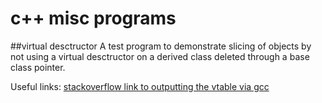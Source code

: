 # c++ misc programs
##virtual desctructor
A test program to demonstrate slicing of objects by not using a virtual desctructor on a derived class deleted through a base class pointer.

Useful links:
[stackoverflow link to outputting the vtable via gcc](http://stackoverflow.com/questions/7678303/how-to-watch-the-vtable-in-gdb-in-a-c-program)
